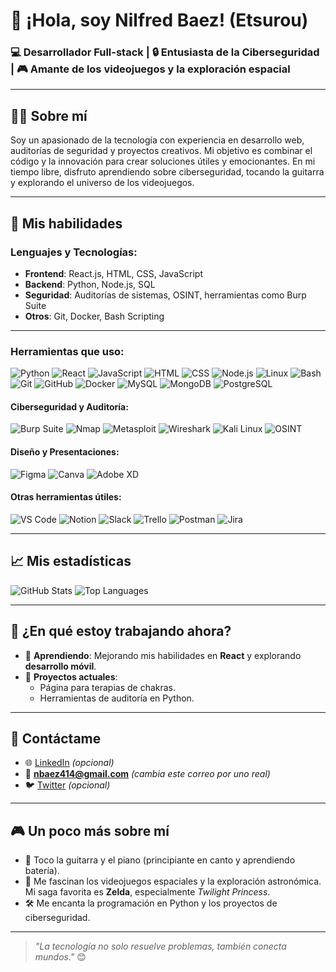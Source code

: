 
# 👋 ¡Hola, soy Nilfred Baez! (Etsurou)

### 💻 Desarrollador Full-stack | 🔒 Entusiasta de la Ciberseguridad | 🎮 Amante de los videojuegos y la exploración espacial

---

## 🧑‍💻 Sobre mí
Soy un apasionado de la tecnología con experiencia en desarrollo web, auditorías de seguridad y proyectos creativos. Mi objetivo es combinar el código y la innovación para crear soluciones útiles y emocionantes. En mi tiempo libre, disfruto aprendiendo sobre ciberseguridad, tocando la guitarra y explorando el universo de los videojuegos.

---

## 🚀 Mis habilidades
### Lenguajes y Tecnologías:
- **Frontend**: React.js, HTML, CSS, JavaScript
- **Backend**: Python, Node.js, SQL
- **Seguridad**: Auditorías de sistemas, OSINT, herramientas como Burp Suite
- **Otros**: Git, Docker, Bash Scripting

---

### Herramientas que uso:
![Python](https://img.shields.io/badge/Python-3776AB?style=for-the-badge&logo=python&logoColor=white)
![React](https://img.shields.io/badge/React-61DAFB?style=for-the-badge&logo=react&logoColor=white)
![JavaScript](https://img.shields.io/badge/JavaScript-F7DF1E?style=for-the-badge&logo=javascript&logoColor=black)
![HTML](https://img.shields.io/badge/HTML-E34F26?style=for-the-badge&logo=html5&logoColor=white)
![CSS](https://img.shields.io/badge/CSS-1572B6?style=for-the-badge&logo=css3&logoColor=white)
![Node.js](https://img.shields.io/badge/Node.js-339933?style=for-the-badge&logo=nodedotjs&logoColor=white)
![Linux](https://img.shields.io/badge/Linux-FCC624?style=for-the-badge&logo=linux&logoColor=black)
![Bash](https://img.shields.io/badge/Bash-4EAA25?style=for-the-badge&logo=gnubash&logoColor=white)
![Git](https://img.shields.io/badge/Git-F05032?style=for-the-badge&logo=git&logoColor=white)
![GitHub](https://img.shields.io/badge/GitHub-181717?style=for-the-badge&logo=github&logoColor=white)
![Docker](https://img.shields.io/badge/Docker-2496ED?style=for-the-badge&logo=docker&logoColor=white)
![MySQL](https://img.shields.io/badge/MySQL-4479A1?style=for-the-badge&logo=mysql&logoColor=white)
![MongoDB](https://img.shields.io/badge/MongoDB-47A248?style=for-the-badge&logo=mongodb&logoColor=white)
![PostgreSQL](https://img.shields.io/badge/PostgreSQL-336791?style=for-the-badge&logo=postgresql&logoColor=white)

#### **Ciberseguridad y Auditoría:**
![Burp Suite](https://img.shields.io/badge/Burp_Suite-FF6C37?style=for-the-badge&logo=burp-suite&logoColor=white)
![Nmap](https://img.shields.io/badge/Nmap-007C92?style=for-the-badge&logo=nmap&logoColor=white)
![Metasploit](https://img.shields.io/badge/Metasploit-4E4E4E?style=for-the-badge&logoColor=white)
![Wireshark](https://img.shields.io/badge/Wireshark-1679A7?style=for-the-badge&logo=wireshark&logoColor=white)
![Kali Linux](https://img.shields.io/badge/Kali_Linux-557C94?style=for-the-badge&logo=kalilinux&logoColor=white)
![OSINT](https://img.shields.io/badge/OSINT-E4405F?style=for-the-badge&logo=osint&logoColor=white)

#### **Diseño y Presentaciones:**
![Figma](https://img.shields.io/badge/Figma-F24E1E?style=for-the-badge&logo=figma&logoColor=white)
![Canva](https://img.shields.io/badge/Canva-00C4CC?style=for-the-badge&logo=canva&logoColor=white)
![Adobe XD](https://img.shields.io/badge/Adobe_XD-FF61F6?style=for-the-badge&logo=adobexd&logoColor=white)

#### **Otras herramientas útiles:**
![VS Code](https://img.shields.io/badge/VS_Code-007ACC?style=for-the-badge&logo=visualstudiocode&logoColor=white)
![Notion](https://img.shields.io/badge/Notion-000000?style=for-the-badge&logo=notion&logoColor=white)
![Slack](https://img.shields.io/badge/Slack-4A154B?style=for-the-badge&logo=slack&logoColor=white)
![Trello](https://img.shields.io/badge/Trello-0052CC?style=for-the-badge&logo=trello&logoColor=white)
![Postman](https://img.shields.io/badge/Postman-FF6C37?style=for-the-badge&logo=postman&logoColor=white)
![Jira](https://img.shields.io/badge/Jira-0052CC?style=for-the-badge&logo=jira&logoColor=white)

---

## 📈 Mis estadísticas
![GitHub Stats](https://github-readme-stats.vercel.app/api?username=nilfredb&show_icons=true&theme=radical)
![Top Languages](https://github-readme-stats.vercel.app/api/top-langs/?username=nilfredb&layout=compact&theme=radical)

---

## 🎯 ¿En qué estoy trabajando ahora?
- 🌱 **Aprendiendo**: Mejorando mis habilidades en **React** y explorando **desarrollo móvil**.
- 🚀 **Proyectos actuales**: 
  - Página para terapias de chakras.
  - Herramientas de auditoría en Python.

---

## 💌 Contáctame
- 🌐 [LinkedIn](https://linkedin.com/in/nilfred-baez) _(opcional)_
- 📧 **nbaez414@gmail.com** _(cambia este correo por uno real)_
- 🐦 [Twitter](https://x.com/leonardoDroii) _(opcional)_

---

## 🎮 Un poco más sobre mí
- 🎸 Toco la guitarra y el piano (principiante en canto y aprendiendo batería).
- 🌌 Me fascinan los videojuegos espaciales y la exploración astronómica. Mi saga favorita es **Zelda**, especialmente *Twilight Princess*.
- 🛠️ Me encanta la programación en Python y los proyectos de ciberseguridad.

---

> _"La tecnología no solo resuelve problemas, también conecta mundos."_ 😊

